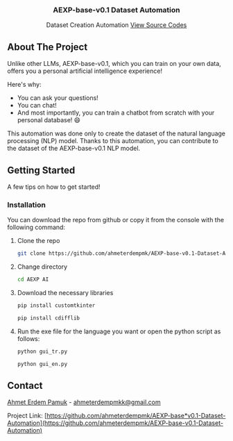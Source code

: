 <a id="readme-top"></a>

<br />
<div align="center">
  <h3 align="center">AEXP-base-v0.1 Dataset Automation</h3>

  <p align="center">
    Dataset Creation Automation
    <a href="https://github.com/ahmeterdempmk/AEXP-base-v0.1-Dataset-Automation">View Source Codes</a>
  </p>
</div>


## About The Project

Unlike other LLMs, AEXP-base-v0.1, which you can train on your own data, offers you a personal artificial intelligence experience!

Here's why:
* You can ask your questions!
* You can chat!
* And most importantly, you can train a chatbot from scratch with your personal database! :smile:

This automation was done only to create the dataset of the natural language processing (NLP) model. Thanks to this automation, you can contribute to the dataset of the AEXP-base-v0.1 NLP model.

## Getting Started

A few tips on how to get started!

### Installation

You can download the repo from github or copy it from the console with the following command:

1. Clone the repo
   ```sh
   git clone https://github.com/ahmeterdempmk/AEXP-base-v0.1-Dataset-Automation/.git
   ```
2. Change directory
   ```sh
   cd AEXP AI
   ```
3. Download the necessary libraries
   ```sh
   pip install customtkinter
   ```
   ```sh
   pip install cdifflib
   ```
4. Run the exe file for the language you want or open the python script as follows:
   ```sh
   python gui_tr.py
   ```
   ```sh
   python gui_en.py
   ```

## Contact

[Ahmet Erdem Pamuk](https://linkedin.com/in/ahmet-erdem-pamuk) - ahmeterdempmkk@gmail.com

Project Link: [https://github.com/ahmeterdempmk/AEXP-base*v0.1-Dataset-Automation](https://github.com/ahmeterdempmk/AEXP-base-v0.1-Dataset-Automation)
